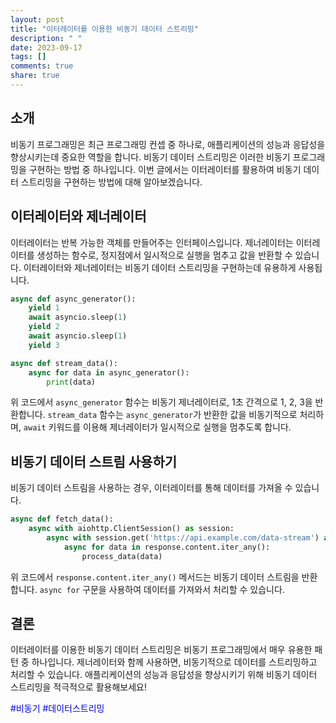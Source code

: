 ```yaml
---
layout: post
title: "이터레이터를 이용한 비동기 데이터 스트리밍"
description: " "
date: 2023-09-17
tags: []
comments: true
share: true
---
```


## 소개
비동기 프로그래밍은 최근 프로그래밍 컨셉 중 하나로, 애플리케이션의 성능과 응답성을 향상시키는데 중요한 역할을 합니다. 비동기 데이터 스트리밍은 이러한 비동기 프로그래밍을 구현하는 방법 중 하나입니다. 이번 글에서는 이터레이터를 활용하여 비동기 데이터 스트리밍을 구현하는 방법에 대해 알아보겠습니다.

## 이터레이터와 제너레이터
이터레이터는 반복 가능한 객체를 만들어주는 인터페이스입니다. 제너레이터는 이터레이터를 생성하는 함수로, 정지점에서 일시적으로 실행을 멈추고 값을 반환할 수 있습니다. 이터레이터와 제너레이터는 비동기 데이터 스트리밍을 구현하는데 유용하게 사용됩니다.

```python
async def async_generator():
    yield 1
    await asyncio.sleep(1)
    yield 2
    await asyncio.sleep(1)
    yield 3

async def stream_data():
    async for data in async_generator():
        print(data)
```

위 코드에서 `async_generator` 함수는 비동기 제너레이터로, 1초 간격으로 1, 2, 3을 반환합니다. `stream_data` 함수는 `async_generator`가 반환한 값을 비동기적으로 처리하며, `await` 키워드를 이용해 제너레이터가 일시적으로 실행을 멈추도록 합니다.

## 비동기 데이터 스트림 사용하기
비동기 데이터 스트림을 사용하는 경우, 이터레이터를 통해 데이터를 가져올 수 있습니다.

```python
async def fetch_data():
    async with aiohttp.ClientSession() as session:
        async with session.get('https://api.example.com/data-stream') as response:
            async for data in response.content.iter_any():
                process_data(data)
```

위 코드에서 `response.content.iter_any()` 메서드는 비동기 데이터 스트림을 반환합니다. `async for` 구문을 사용하여 데이터를 가져와서 처리할 수 있습니다.

## 결론
이터레이터를 이용한 비동기 데이터 스트리밍은 비동기 프로그래밍에서 매우 유용한 패턴 중 하나입니다. 제너레이터와 함께 사용하면, 비동기적으로 데이터를 스트리밍하고 처리할 수 있습니다. 애플리케이션의 성능과 응답성을 향상시키기 위해 비동기 데이터 스트리밍을 적극적으로 활용해보세요!

<span style="color:blue">#비동기 #데이터스트리밍</span>